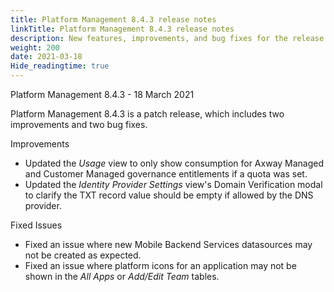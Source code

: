 ```yaml
---
title: Platform Management 8.4.3 release notes
linkTitle: Platform Management 8.4.3 release notes
description: New features, improvements, and bug fixes for the release.
weight: 200
date: 2021-03-18
Hide_readingtime: true
---
```


Platform Management 8.4.3 - 18 March 2021

Platform Management 8.4.3 is a patch release, which includes two improvements and two bug fixes.

Improvements

* Updated the _Usage_ view to only show consumption for Axway Managed and Customer Managed governance entitlements if a quota was set.
* Updated the _Identity Provider Settings_ view's Domain Verification modal to clarify the TXT record value should be empty if allowed by the DNS provider.

Fixed Issues

* Fixed an issue where new Mobile Backend Services datasources may not be created as expected.
* Fixed an issue where platform icons for an application may not be shown in the _All Apps_ or _Add/Edit Team_ tables.

